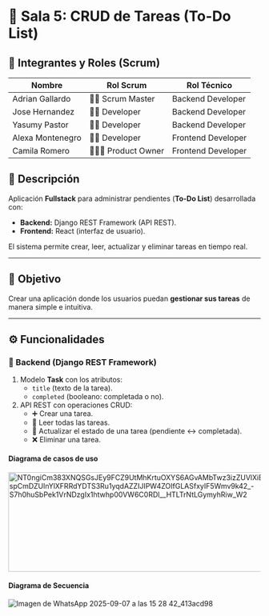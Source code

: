 # 🧩 Sala 5: CRUD de Tareas (To-Do List)

## 👥 Integrantes y Roles (Scrum)

| Nombre             | Rol Scrum        | Rol Técnico        |
|--------------------|-----------------|--------------------|
| Adrian Gallardo    | 🧑‍🏫 Scrum Master | Backend Developer  |
| Jose Hernandez     | 👨‍💻 Developer     | Backend Developer  |
| Yasumy Pastor      | 👨‍💻 Developer     | Backend Developer  |
| Alexa Montenegro   | 👩‍💻 Developer     | Frontend Developer |
| Camila Romero      | 👩🏻‍💻 Product Owner | Frontend Developer |


## 📌 Descripción
Aplicación **Fullstack** para administrar pendientes (**To-Do List**) desarrollada con:
- **Backend:** Django REST Framework (API REST).
- **Frontend:** React (interfaz de usuario).

El sistema permite crear, leer, actualizar y eliminar tareas en tiempo real.

---

## 🎯 Objetivo
Crear una aplicación donde los usuarios puedan **gestionar sus tareas** de manera simple e intuitiva.

---

## ⚙️ Funcionalidades

### 🔹 Backend (Django REST Framework)
1. Modelo **Task** con los atributos:
   - `title` (texto de la tarea).
   - `completed` (booleano: completada o no).
2. API REST con operaciones CRUD:
   - ➕ Crear una tarea.
   - 📄 Leer todas las tareas.
   - 🔄 Actualizar el estado de una tarea (pendiente ↔ completada).
   - ❌ Eliminar una tarea.
#### Diagrama de casos de uso 
<img width="705" height="199" alt="NT0ngiCm383XNQSGsJEy9FCZ9UtMhKrtuOXYS6AGvAMbTwz3izZUVlXiB8rg99RM0EGi2iwQI7m447P6spCmDZUlnYlXFRRdYDTS3Ru1yqdAZZIJIPW4ZOIfGLASfxyIF5Wmv9k42_-S7h0huSbPek1VrNDzgIx1htwhp00VW6C0RDl__HTLTrNtLGymyhRiw_W2" src="https://github.com/user-attachments/assets/c5133de7-c875-4e11-ac16-56fb0fc11f0a" />

#### Diagrama de Secuencia 
![Imagen de WhatsApp 2025-09-07 a las 15 28 42_413acd98](https://github.com/user-attachments/assets/6f49971d-39b3-4688-8ac4-39a32f72661c)
